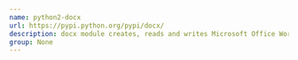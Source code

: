 ```yaml
---
name: python2-docx
url: https://pypi.python.org/pypi/docx/
description: docx module creates, reads and writes Microsoft Office Word 2007 docx files. URL : https://pypi.python.org/pypi/docx/ Groups : None
group: None
---
```

